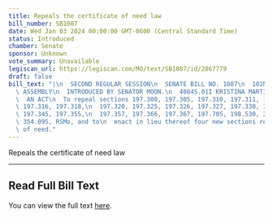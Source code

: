 ```yaml
---
title: Repeals the certificate of need law
bill_number: SB1087
date: Wed Jan 03 2024 00:00:00 GMT-0600 (Central Standard Time)
status: Introduced
chamber: Senate
sponsor: Unknown
vote_summary: Unavailable
legiscan_url: https://legiscan.com/MO/text/SB1087/id/2867779
draft: false
bill_text: "|\n  SECOND REGULAR SESSION\n  SENATE BILL NO. 1087\n  102ND GENERA L\
  \ ASSEMBLY\n  INTRODUCED BY SENATOR MOON.\n  4084S.01I KRISTINA MARTIN, Secretary\n\
  \  AN ACT\n  To repeal sections 197.300, 197.305, 197.310, 197.311, 197.312, 197.315,\
  \ 197.316, 197.318,\n  197.320, 197.325, 197.326, 197.327, 197.330, 197.335, 197.340,\
  \ 197.345, 197.355,\n  197.357, 197.366, 197.367, 197.705, 198.530, 208.169, and\
  \ 354.095, RSMo, and to\n  enact in lieu thereof four new sections relating to certificates\
  \ of need."
---
```

Repeals the certificate of need law

---

## Read Full Bill Text

You can view the full text [here](https://legiscan.com/MO/text/SB1087/id/2867779).
